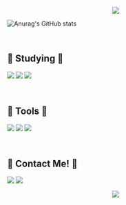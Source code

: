 <p align='center'>
  <a href="https://github.com/Jitae9605">
    <img src="https://capsule-render.vercel.app/api?type=waving&color=gradient&fontColor=FFFFFF&height=250&section=header&text=Study%20Repository&fontSize=50"/>
  </a>



![Anurag's GitHub stats](https://github-readme-stats.vercel.app/api?username=Jitae9605&show_icons=true&theme=radical)

<br/>

## :book: Studying :book:

<img src="https://img.shields.io/badge/C Languge-A8B9CC?style=flat-square&logo=C&logoColor=white"/> <img src="https://img.shields.io/badge/C++-00599C?style=flat-square&logo=cplusplus&logoColor=white"/> <img src="https://img.shields.io/badge/C_Sharp-239120C?style=flat-square&logo=CSharp&logoColor=white"/> 
  
  <br/>
  
  ## :hammer: Tools :wrench:

  <img src="https://img.shields.io/badge/Github-181717?style=flat-square&logo=github&logoColor=white"/> <img src="https://img.shields.io/badge/Visual Studio-5C2D91?style=flat-square&logo=visualstudio&logoColor=white"/> <img src="https://img.shields.io/badge/MSSQL_Server-CC2927?style=flat-square&logo=microsoftsqlserver&logoColor=white"/> 

  
  <br/>
  
   
## 💌 Contact Me! 💌

<a href="mailto:dlwlxo3819@naver.com"><img src="https://img.shields.io/badge/Naver-03C75A?style=flat-square&logo=Naver&logoColor=white"/></a> <a href="mailto:lyj95123@gmail.com"><img src="https://img.shields.io/badge/Gmail-EA4335?style=flat-square&logo=Gmail&logoColor=white"/></a>

  <p align='center'>
<a href="https://github.com/Jitae9605">
  <img src="https://capsule-render.vercel.app/api?type=waving&color=gradient&fontColor=FFFFFF&height=200&section=footer&fontSize=50"/>
  </a>

</p>

